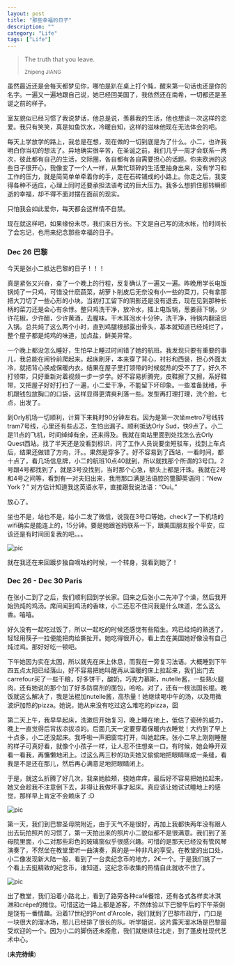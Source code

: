 ```yaml
---
layout: post
title: "那些幸福的日子"
description: ""
category: "Life"
tags: ["Life"]
---
```


<blockquote>
	<p>The truth that you leave.</p>
	<small>Zhipeng JIANG</small>
</blockquote>

虽然最近还是会每天都梦见你，哪怕是趴在桌上打个盹，醒来第一句话也还是你的名字。一遍又一遍地跟自己说，她已经回美国了，我依然还在南希，一切都还是圣诞之前的样子。

室友貌似已经习惯了我说梦话，他总是说，羡慕我的生活，他也想谈一次这样的恋爱。我只有笑笑，真是如鱼饮水，冷暖自知，这样的滋味他现在无法体会的吧。

每天上学放学的路上，我总是在想，现在做的一切到底是为了什么。小二，也许我明白你当初的想法了。异地确实很辛苦，在圣诞之前，我们几乎一周才会联系一两次，彼此都有自己的生活，交际圈，各自都有各自需要担心的话题。你来欧洲的这些日子很开心，我像变了一个人一样，从繁忙琐碎的生活里抽身出来，没有学习和工作的压力，就是简简单单牵着你的手，走在石砖铺成的小路上。你走之后，我变得各种不适应，心理上同时还要承担法语考试的巨大压力。我多么想抓住那转瞬即逝的幸福，却不得不面对摆在面前的现实。

只怕我会如此爱你，每天都会这样情不自禁。

现在就这样吧，如果缘份未尽，我们来日方长。下文是自己写的流水帐，怕时间长了会忘记，也用来纪念那些幸福的日子。

### Dec 26 巴黎

今天是张小二抵达巴黎的日子！！！

真是紧张又兴奋，查了一个晚上的行程，反复确认了一遍又一遍。昨晚用学长电饭锅炖了一只鸡，可惜没什麽蔬菜，胡萝卜削皮后无奈没有小一些的菜刀，只有拿那把大刀切了一些心形的小块。当初打工留下的阴影还是没有退去，现在见到那种长柄的菜刀还是会心有余悸。整只鸡洗干净，放冷水，插上电饭锅，葱姜蒜下锅，少许花椒，少许醋，少许黄酒，去腥味。干木耳泡水十分钟，洗干净，待锅内翻滚后入锅。总共炖了这么两个小时，直到鸡腿根部露出骨头，基本就知道已经炖烂了，整个屋子都是炖鸡的味道，加点盐，鲜美异常。

一个晚上都没怎么睡好，生怕早上睡过时间错了她的航班。我发现只要有重要的事儿，我总能在闹铃前爬起来。起床刷牙，本来穿了背心，衬衫和西装，担心外面太冷，就把背心换成保暖内衣。结果在屋子里打领带的时候就热的受不了了，好久不打领带，只好重新对着视频一步一步学。好不容易折腾完，皮鞋擦了又擦，系好鞋带，又把屋子好好打扫了一遍，小二爱干净，不能留下坏印象。一些准备就绪，手机跟钱包放胸口的口袋，这样显得更清爽利落一些。发型再打理打理，洗个脸，七点，出发了。

到Orly机场一切顺利，计算下来耗时90分钟左右。因为是第一次坐metro7号线转tram7号线，心里还有些忐忑，生怕出漏子。顺利抵达Orly Sud，快9点了。小二是11点的飞机，时间绰绰有余，还来得及。我就在南站里面到处找怎么去Orly Quest西站。找了半天还是没看到标识，问了工作人员说要坐短驳车，找到上车点后，结果还做错了方向，汗。。果然是穿多了。好不容易到了西站，一看时间，都十点了，看几场信息牌，小二的航班10点40就到，所以就找那个所谓的3号口。2号跟4号都找到了，就是3号没找到，当时那个心急，额头上都是汗珠。我就在2号和4号之间等，看到有一对夫妇出来，我用那口满是法语腔的蹩脚英语问：“New York？” 对方估计知道我这英语水平，直接跟我说法语：“Oui。” 

放心了。

坐也不是，站也不是，给小二发了微信，说我在3号口等她，check了一下机场的wifi确实是能连上的，15分钟。要是她跟爸妈联系一下，跟美国朋友报个平安，应该还是有时间回复我的吧。。。

![pic](http://media-cache-ec0.pinimg.com/originals/9d/7e/93/9d7e93d5fadf8baa112827f2995b7f4b.jpg)

就在我还在来回踱步独自嘀咕的时候，一个转身，我看到她了！

### Dec 26 - Dec 30 Paris

在张小二到了之后，我们顺利回到学长家。回来之后张小二先冲了个澡，然后我开始热炖的鸡汤。席间闻到鸡汤的香味，小二还忍不住问我是什么味道，怎么这么香。嘻嘻。

好久没有一起吃过饭了，所以一起吃的时候还感觉有些陌生。鸡已经炖的熟透了，轻轻用筷子一拉便能把肉给撕扯开。她吃得很开心，看上去在美国她好像没有自己炖过鸡。那好好吃一顿吧。

下午她因为实在太困，所以就先在床上休息，而我在一旁复习法语。大概睡到下午四五点太阳已经落山，好不容易把她叫醒再从温暖的床上拉起来，我们出门去carrefour买了一些干粮，好多饼干，酸奶，巧克力慕斯，nutelle酱，一些熟火腿肉，还有她说的那个加了好多防腐剂的面包，哈哈。对了，还有一根法国长棍。晚饭就这么解决了，我是法棍加nutelle酱，高热量！她继续喝中午的汤，以及用微波炉加热的pizza。她说，她从来没有吃过这么难吃的pizza，囧

第二天上午，我早早起床，洗漱后开始复习，晚上睡在地上，低估了瓷砖的威力，晚上一直觉得后背拔凉拔凉的。后面几天一定要穿着保暖内衣睡觉！大约到了早上十点多，小二还没起床。我呼啦一声把窗帘打开，叫她起床。张小二早上刚刚睡醒的样子可真好看，就像个小孩子一样，让人忍不住想亲一口。有时候，她会睁开双看一看我，再慵懒地闭上。过这么两三秒的功夫她又偷偷地把眼睛眯成一条缝，看我是不是还在那儿，然后再心满意足地把眼睛闭上。

于是，就这么折腾了好几次，我亲她脸颊，挠她痒痒，最后好不容易把她拉起来，她又会趁我不注意倒下去，非得让我做坏事才起床。真应该让她试试睡地上的感觉，那样早上肯定不会赖床了 :D

![pic](http://media-cache-ak0.pinimg.com/originals/5f/f7/2e/5ff72eebfb3fb09cc24d8ee6a0493852.jpg)

第一天，我们到巴黎圣母院附近，由于天气不是很好，再加上我都快两年没有跟人出去玩拍照片的习惯了，第一天拍出来的照片小二貌似都不是很满意。我们到了圣母院里面，小二对那些彩色的玻璃窗似乎很感兴趣。可惜的是那天已经没有管风琴演奏了，不然坐在教堂里听一曲演奏，真的是一种非凡的享受。在教堂的出口处，小二像发现新大陆一般，看到了一台卖纪念币的地方，2€一个。于是我们挑了一个看上去挺精致的纪念币，谁知道，这纪念币收集的热情自此就收不住了。

![pic](http://media-cache-ak0.pinimg.com/originals/b6/ca/db/b6cadbb894c51eb7635dd289d8f2bade.jpg)

出了教堂，我们沿着小路北上，看到了路旁各种café餐馆，还有各式各样卖冰淇淋和crépe的摊位。可惜这边一路上都是游客，不然体验以下巴黎午后的下午茶倒是饶有一番情趣。沿着17世纪的Pont d'Arcole，我们就到了巴黎市政厅，门口是一块很大的溜冰场，那儿已经排了很长的队。听学姐说，这片露天溜冰场是巴黎最受欢迎的一个。因为小二的脚伤还未痊愈，我们就继续往北走，到了蓬皮杜现代艺术中心。


(**未完待续**)
